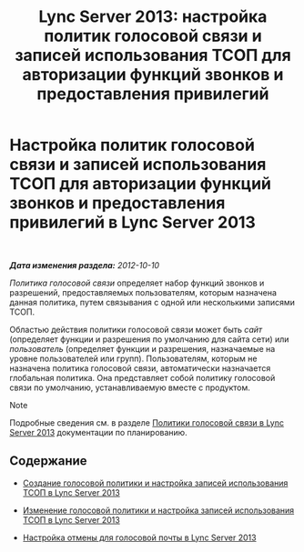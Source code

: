 ﻿---
title: 'Lync Server 2013: настройка политик голосовой связи и записей использования ТСОП для авторизации функций звонков и предоставления привилегий'
TOCTitle: Настройка политик голосовой связи и записей использования ТСОП для авторизации функций звонков и предоставления привилегий
ms:assetid: 63f22010-a3d7-4cbd-86e8-6fc0e13c2b84
ms:mtpsurl: https://technet.microsoft.com/ru-ru/library/Gg398450(v=OCS.15)
ms:contentKeyID: 49309973
ms.date: 05/19/2016
mtps_version: v=OCS.15
ms.translationtype: HT
---

# Настройка политик голосовой связи и записей использования ТСОП для авторизации функций звонков и предоставления привилегий в Lync Server 2013

 

_**Дата изменения раздела:** 2012-10-10_

*Политика голосовой связи* определяет набор функций звонков и разрешений, предоставляемых пользователям, которым назначена данная политика, путем связывания с одной или несколькими записями ТСОП.

Областью действия политики голосовой связи может быть *сайт* (определяет функции и разрешения по умолчанию для сайта сети) или *пользователь* (определяет функции и разрешения, назначаемые на уровне пользователей или групп). Пользователям, которым не назначена политика голосовой связи, автоматически назначается глобальная политика. Она представляет собой политику голосовой связи по умолчанию, устанавливаемую вместе с продуктом.

> [!NOTE]  
> Подробные сведения см. в разделе <a href="lync-server-2013-voice-policies.md">Политики голосовой связи в Lync Server 2013</a> документации по планированию.

## Содержание

  - [Создание голосовой политики и настройка записей использования ТСОП в Lync Server 2013](lync-server-2013-create-a-voice-policy-and-configure-pstn-usage-records.md)

  - [Изменение голосовой политики и настройка записей использования ТСОП в Lync Server 2013](lync-server-2013-modify-a-voice-policy-and-configure-pstn-usage-records.md)

  - [Настройка отмены для голосовой почты в Lync Server 2013](lync-server-2013-configuring-voice-mail-escape.md)

